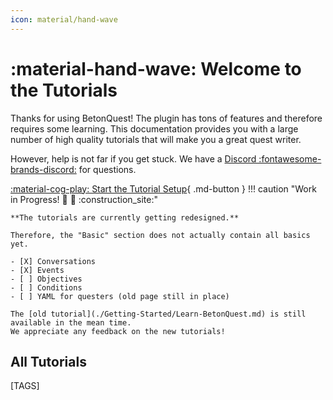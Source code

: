 ```yaml
---
icon: material/hand-wave
---
```

# :material-hand-wave: Welcome to the Tutorials
Thanks for using BetonQuest! The plugin has tons of features and therefore requires some learning.
This documentation provides you with a large number of high quality tutorials that will make you a great quest writer.

However, help is not far if you get stuck. We have a
[Discord :fontawesome-brands-discord:](https://discordapp.com/invite/rK6mfHq) for questions.

[:material-cog-play: Start the Tutorial Setup](Getting-Started/Setup-Guide/Setting-up-a-test-server.md){ .md-button } 
!!! caution "Work in Progress! :construction: :construction_worker:  :construction_site:"

    **The tutorials are currently getting redesigned.**
    
    Therefore, the "Basic" section does not actually contain all basics yet. 
    
    - [X] Conversations
    - [X] Events
    - [ ] Objectives
    - [ ] Conditions
    - [ ] YAML for questers (old page still in place)

    The [old tutorial](./Getting-Started/Learn-BetonQuest.md) is still available in the mean time.
    We appreciate any feedback on the new tutorials!

## All Tutorials

[TAGS]
